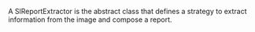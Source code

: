 A SlReportExtractor is the abstract class that defines a strategy to extract information from the image and compose a report.